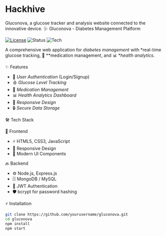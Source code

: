 # Hackhive
Gluconova, a glucose tracker and analysis website connected to the innovative device.
🩺 Gluconova - Diabetes Management Platform

[![License](https://img.shields.io/badge/license-MIT-green.svg)](LICENSE)
![Status](https://img.shields.io/badge/status-active-brightgreen)
![Tech](https://img.shields.io/badge/Tech-Full%20Stack-blue)

A comprehensive web application for *diabetes management* with *real-time glucose tracking, 💊 **medication management, and 📊 **health analytics*.


✨ Features
- 🔐 *User Authentication* (Login/Signup)
- 🩸 *Glucose Level Tracking*
- 💊 *Medication Management*
- 📊 *Health Analytics Dashboard*
- 📱 *Responsive Design*
- 🔒 *Secure Data Storage*


🛠 Tech Stack

🎨 Frontend
- ⚡ HTML5, CSS3, JavaScript  
- 📱 Responsive Design  
- 🧩 Modern UI Components  

🔙 Backend
- ⚙ Node.js, Express.js  
- 🗄 MongoDB / MySQL  
- 🔑 JWT Authentication  
- 🛡 bcrypt for password hashing  


⚡ Installation
```bash
git clone https://github.com/yourusername/gluconova.git
cd gluconova
npm install
npm start
